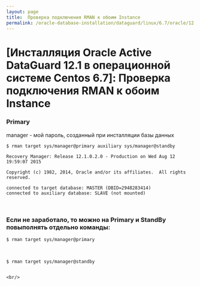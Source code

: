 ```yaml
---
layout: page
title:  Проверка подключения RMAN к обоим Instance
permalink: /oracle-database-installation/dataguard/linux/6.7/oracle/12.1/rman-connection-check/
---
```


# [Инсталляция Oracle Active DataGuard 12.1 в операционной системе Centos 6.7]: Проверка подключения RMAN к обоим Instance



### Primary


manager - мой пароль, созданный при инсталляции базы данных


	$ rman target sys/manager@primary auxiliary sys/manager@standby

	Recovery Manager: Release 12.1.0.2.0 - Production on Wed Aug 12 19:59:07 2015

	Copyright (c) 1982, 2014, Oracle and/or its affiliates.  All rights reserved.

	connected to target database: MASTER (DBID=2948283414)
	connected to auxiliary database: SLAVE (not mounted)



<br/>

### Если не заработало, то можно на Primary и StandBy повыполнять отдельно команды:

	$ rman target sys/manager@primary

<br/>

	$ rman target sys/manager@standby


	<br/>
